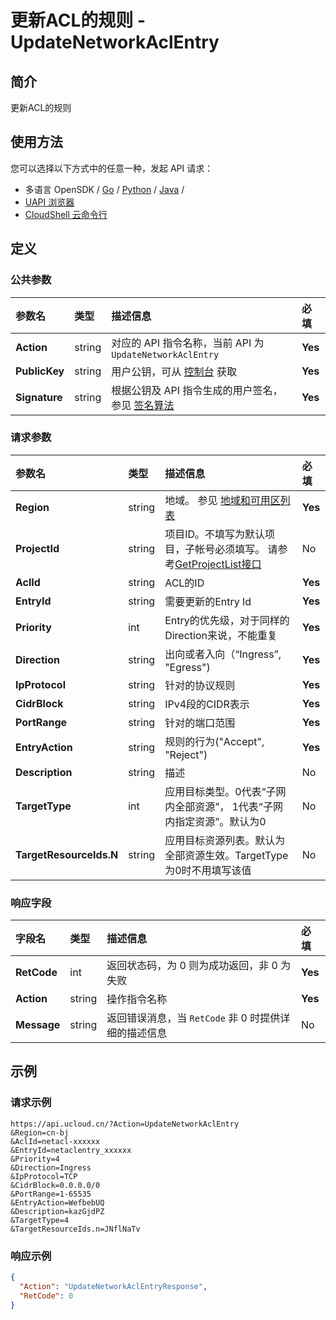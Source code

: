 # 更新ACL的规则 - UpdateNetworkAclEntry

## 简介

更新ACL的规则






## 使用方法

您可以选择以下方式中的任意一种，发起 API 请求：
- 多语言 OpenSDK / [Go](https://github.com/ucloud/ucloud-sdk-go) / [Python](https://github.com/ucloud/ucloud-sdk-python3) / [Java](https://github.com/ucloud/ucloud-sdk-java) /
- [UAPI 浏览器](https://console.ucloud.cn/uapi/detail?id=UpdateNetworkAclEntry)
- [CloudShell 云命令行](https://shell.ucloud.cn/)


## 定义

### 公共参数

| 参数名 | 类型 | 描述信息 | 必填 |
|:---|:---|:---|:---|
| **Action**     | string  | 对应的 API 指令名称，当前 API 为 `UpdateNetworkAclEntry`                        | **Yes** |
| **PublicKey**  | string  | 用户公钥，可从 [控制台](https://console.ucloud.cn/uapi/apikey) 获取                                             | **Yes** |
| **Signature**  | string  | 根据公钥及 API 指令生成的用户签名，参见 [签名算法](api/summary/signature.md)  | **Yes** |

### 请求参数

| 参数名 | 类型 | 描述信息 | 必填 |
|:---|:---|:---|:---|
| **Region** | string | 地域。 参见 [地域和可用区列表](api/summary/regionlist) |**Yes**|
| **ProjectId** | string | 项目ID。不填写为默认项目，子帐号必须填写。 请参考[GetProjectList接口](api/summary/get_project_list) |No|
| **AclId** | string | ACL的ID |**Yes**|
| **EntryId** | string | 需要更新的Entry Id |**Yes**|
| **Priority** | int | Entry的优先级，对于同样的Direction来说，不能重复 |**Yes**|
| **Direction** | string | 出向或者入向（“Ingress”, "Egress") |**Yes**|
| **IpProtocol** | string | 针对的协议规则 |**Yes**|
| **CidrBlock** | string | IPv4段的CIDR表示 |**Yes**|
| **PortRange** | string | 针对的端口范围 |**Yes**|
| **EntryAction** | string | 规则的行为("Accept", "Reject") |**Yes**|
| **Description** | string | 描述 |No|
| **TargetType** | int | 应用目标类型。0代表“子网内全部资源”， 1代表“子网内指定资源”。默认为0 |No|
| **TargetResourceIds.N** | string | 应用目标资源列表。默认为全部资源生效。TargetType为0时不用填写该值 |No|

### 响应字段

| 字段名 | 类型 | 描述信息 | 必填 |
|:---|:---|:---|:---|
| **RetCode** | int | 返回状态码，为 0 则为成功返回，非 0 为失败 |**Yes**|
| **Action** | string | 操作指令名称 |**Yes**|
| **Message** | string | 返回错误消息，当 `RetCode` 非 0 时提供详细的描述信息 |No|




## 示例

### 请求示例
    
```
https://api.ucloud.cn/?Action=UpdateNetworkAclEntry
&Region=cn-bj
&AclId=netacl-xxxxxx
&EntryId=netaclentry_xxxxxx
&Priority=4
&Direction=Ingress
&IpProtocol=TCP
&CidrBlock=0.0.0.0/0
&PortRange=1-65535
&EntryAction=WefbebUQ
&Description=kazGjdPZ
&TargetType=4
&TargetResourceIds.n=JNflNaTv
```

### 响应示例
    
```json
{
  "Action": "UpdateNetworkAclEntryResponse",
  "RetCode": 0
}
```





